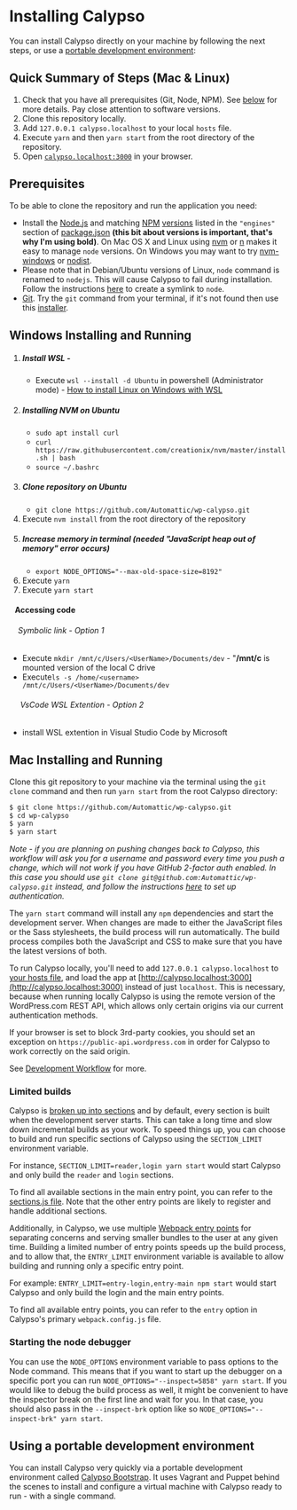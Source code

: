 # Installing Calypso

You can install Calypso directly on your machine by following the next steps, or use a [portable development environment](install.md#using-a-portable-development-environment):

## Quick Summary of Steps (Mac & Linux)

1. Check that you have all prerequisites (Git, Node, NPM). See [below](install.md#prerequisites) for more details. Pay close attention to software versions.
2. Clone this repository locally.
3. Add `127.0.0.1 calypso.localhost` to your local `hosts` file.
4. Execute `yarn` and then `yarn start` from the root directory of the repository.
5. Open [`calypso.localhost:3000`](http://calypso.localhost:3000/) in your browser.

## Prerequisites

To be able to clone the repository and run the application you need:

- Install the [Node.js](http://nodejs.org/) and matching [NPM](https://www.npmjs.com/) [versions](https://nodejs.org/en/download/releases/) listed in the `"engines"` section of [package.json](https://github.com/Automattic/wp-calypso/blob/HEAD/package.json) **(this bit about versions is important, that's why I'm using bold)**. On Mac OS X and Linux using [nvm](https://github.com/creationix/nvm) or [n](https://github.com/tj/n) makes it easy to manage `node` versions. On Windows you may want to try [nvm-windows](https://github.com/coreybutler/nvm-windows) or [nodist](https://github.com/marcelklehr/nodist).
- Please note that in Debian/Ubuntu versions of Linux, `node` command is renamed to `nodejs`. This will cause Calypso to fail during installation. Follow the instructions [here](https://stackoverflow.com/a/18130296) to create a symlink to `node`.
- [Git](http://git-scm.com/). Try the `git` command from your terminal, if it's not found then use this [installer](http://git-scm.com/download/).

## Windows Installing and Running 

1. ##### Install WSL - 
    - Execute `wsl --install -d Ubuntu` in powershell (Administrator mode) - [How to install Linux on Windows with WSL](https://learn.microsoft.com/en-us/windows/wsl/install)
2. ##### Installing NVM on Ubuntu
    - `sudo apt install curl`
    - `curl https://raw.githubusercontent.com/creationix/nvm/master/install.sh | bash`
    - `source ~/.bashrc`
3. ##### Clone repository on Ubuntu
    - `git clone https://github.com/Automattic/wp-calypso.git` 
4. Execute `nvm install` from the root directory of the repository
5. ##### Increase memory in terminal (needed "JavaScript heap out of memory" error occurs)
    - `export NODE_OPTIONS="--max-old-space-size=8192"`
6. Execute `yarn`
7. Execute `yarn start`

#### &nbsp;&nbsp;&nbsp;Accessing code
###### &nbsp;&nbsp;&nbsp;&nbsp;Symbolic link - Option 1
- Execute `mkdir /mnt/c/Users/<UserName>/Documents/dev` - "**/mnt/c** is mounted version of the local C drive
- Execute`ls -s /home/<username>  /mnt/c/Users/<UserName>/Documents/dev`

###### &nbsp;&nbsp;&nbsp;&nbsp; VsCode WSL Extention - Option 2
- install WSL extention in Visual Studio Code by Microsoft

## Mac Installing and Running

Clone this git repository to your machine via the terminal using the `git clone` command and then run `yarn start` from the root Calypso directory:

```bash
$ git clone https://github.com/Automattic/wp-calypso.git
$ cd wp-calypso
$ yarn
$ yarn start
```

<!--eslint ignore no-emphasis-as-heading-->

_Note - if you are planning on pushing changes back to Calypso, this workflow will ask you for a username and password every time you push a change, which will not work if you have GitHub 2-factor auth enabled. In this case you should use `git clone git@github.com:Automattic/wp-calypso.git` instead, and follow the instructions [here](https://help.github.com/articles/about-ssh/) to set up authentication._

The `yarn start` command will install any `npm` dependencies and start the development server. When changes are made to either the JavaScript files or the Sass stylesheets, the build process will run automatically. The build process compiles both the JavaScript and CSS to make sure that you have the latest versions of both.

To run Calypso locally, you'll need to add `127.0.0.1 calypso.localhost` to [your hosts file](http://www.howtogeek.com/howto/27350/beginner-geek-how-to-edit-your-hosts-file/), and load the app at [http://calypso.localhost:3000](http://calypso.localhost:3000) instead of just `localhost`. This is necessary, because when running locally Calypso is using the remote version of the WordPress.com REST API, which allows only certain origins via our current authentication methods.

If your browser is set to block 3rd-party cookies, you should set an exception on `https://public-api.wordpress.com` in order for Calypso to work correctly on the said origin.

See [Development Workflow](../docs/development-workflow.md) for more.

### Limited builds

Calypso is [broken up into sections](https://github.com/Automattic/wp-calypso/blob/HEAD/client/sections.js) and by default, every section is built when the development server starts.
This can take a long time and slow down incremental builds as your work. To speed things up,
you can choose to build and run specific sections of Calypso using the `SECTION_LIMIT` environment variable.

For instance, `SECTION_LIMIT=reader,login yarn start` would start Calypso and only build the `reader` and `login` sections.

To find all available sections in the main entry point, you can refer to the [sections.js file](https://github.com/Automattic/wp-calypso/blob/HEAD/client/sections.js). Note that the other entry points are likely to register and handle additional sections.

Additionally, in Calypso, we use multiple [Webpack entry points](https://webpack.js.org/concepts/entry-points/) for separating concerns and serving smaller bundles to the user at any given time.
Building a limited number of entry points speeds up the build process, and to allow that, the `ENTRY_LIMIT` environment variable is available to allow building and running only a specific entry point.

For example: `ENTRY_LIMIT=entry-login,entry-main npm start` would start Calypso and only build the login and the main entry points.

To find all available entry points, you can refer to the `entry` option in Calypso's primary `webpack.config.js` file.

### Starting the node debugger

You can use the `NODE_OPTIONS` environment variable to pass options to the Node command. This means that if you want to start up the debugger on a specific port you can run `NODE_OPTIONS="--inspect=5858" yarn start`. If you would like to debug the build process as well, it might be convenient to have the inspector break on the first line and wait for you. In that case, you should also pass in the `--inspect-brk` option like so `NODE_OPTIONS="--inspect-brk" yarn start`.

## Using a portable development environment

You can install Calypso very quickly via a portable development environment called [Calypso Bootstrap](https://github.com/Automattic/wp-calypso-bootstrap). It uses Vagrant and Puppet behind the scenes to install and configure a virtual machine with Calypso ready to run - with a single command.
